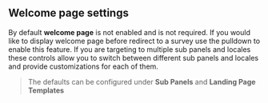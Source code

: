 ## Welcome page settings

By default **welcome page** is not enabled and is not required. If you would like to display welcome page before redirect to a survey use the pulldown to enable this feature. If you are targeting to multiple sub panels and locales these controls allow you to switch between different sub panels and locales and provide customizations for each of them.

> The defaults can be configured under **Sub Panels** and **Landing Page Templates**
